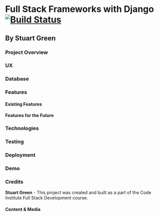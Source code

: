 # Full Stack Frameworks with Django [![Build Status](https://travis-ci.org/STEPLADD3R/full-stack-frameworks-with-django.svg?branch=master)](https://travis-ci.org/STEPLADD3R/full-stack-frameworks-with-django)
## By Stuart Green 

### Project Overview

### UX

### Database

### Features
#### Existing Features

#### Features for the Future

### Technologies

### Testing

### Deployment

### Demo

### Credits

__Stuart Green__ - This project was created and built as a part of the Code Institute Full Stack Development course.

#### Content & Media
